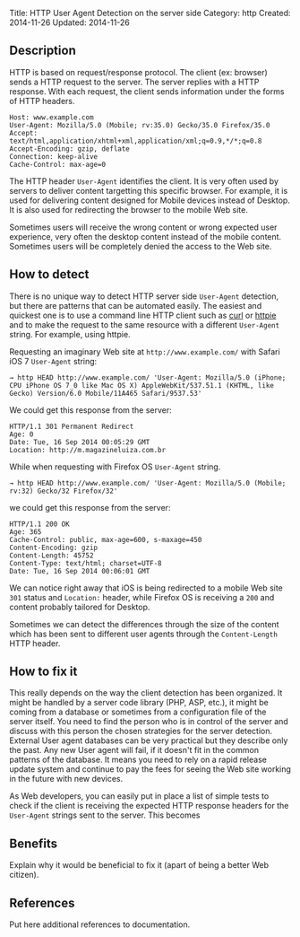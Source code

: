 Title: HTTP User Agent Detection on the server side
Category: http
Created: 2014-11-26
Updated: 2014-11-26

## Description

HTTP is based on request/response protocol. The client (ex: browser) sends a HTTP request to the server. The server replies with a HTTP response. With each request, the client sends information under the forms of HTTP headers.

    Host: www.example.com
    User-Agent: Mozilla/5.0 (Mobile; rv:35.0) Gecko/35.0 Firefox/35.0
    Accept: text/html,application/xhtml+xml,application/xml;q=0.9,*/*;q=0.8
    Accept-Encoding: gzip, deflate
    Connection: keep-alive
    Cache-Control: max-age=0

The HTTP header `User-Agent` identifies the client. It is very often used by servers to deliver content targetting this specific browser. For example, it is used for delivering content designed for Mobile devices instead of Desktop. It is also used for redirecting the browser to the mobile Web site.

Sometimes users will receive the wrong content or wrong expected user experience, very often the desktop content instead of the mobile content. Sometimes users will be completely denied the access to the Web site.

## How to detect

There is no unique way to detect HTTP server side `User-Agent` detection, but there are patterns that can be automated easily. The easiest and quickest one is to use a command line HTTP client such as [curl](http://curl.haxx.se/) or [httpie](http://httpie.org/) and to make the request to the same resource with a different `User-Agent` string. For example, using httpie.

Requesting an imaginary Web site at `http://www.example.com/` with Safari iOS 7 `User-Agent` string:

    → http HEAD http://www.example.com/ 'User-Agent: Mozilla/5.0 (iPhone; CPU iPhone OS 7_0 like Mac OS X) AppleWebKit/537.51.1 (KHTML, like Gecko) Version/6.0 Mobile/11A465 Safari/9537.53'

We could get this response from the server:

    HTTP/1.1 301 Permanent Redirect
    Age: 0
    Date: Tue, 16 Sep 2014 00:05:29 GMT
    Location: http://m.magazineluiza.com.br

While when requesting with Firefox OS `User-Agent` string.

    → http HEAD http://www.example.com/ 'User-Agent: Mozilla/5.0 (Mobile; rv:32) Gecko/32 Firefox/32'

we could get this response from the server:

    HTTP/1.1 200 OK
    Age: 365
    Cache-Control: public, max-age=600, s-maxage=450
    Content-Encoding: gzip
    Content-Length: 45752
    Content-Type: text/html; charset=UTF-8
    Date: Tue, 16 Sep 2014 00:06:01 GMT

We can notice right away that iOS is being redirected to a mobile Web site `301` status and `Location:` header, while Firefox OS is receiving a `200` and content probably tailored for Desktop.

Sometimes we can detect the differences through the size of the content which has been sent to different user agents through the `Content-Length` HTTP header.


## How to fix it

This really depends on the way the client detection has been organized. It might be handled by a server code library (PHP, ASP, etc.), it might be coming from a database or sometimes from a configuration file of the server itself. You need to find the person who is in control of the server and discuss with this person the chosen strategies for the server detection. External User agent databases can be very practical but they describe only the past. Any new User agent will fail, if it doesn't fit in the common patterns of the database. It means you need to rely on a rapid release update system and continue to pay the fees for seeing the Web site working in the future with new devices.

As Web developers, you can easily put in place a list of simple tests to check if the client is receiving the expected HTTP response headers for the `User-Agent` strings sent to the server. This becomes

## Benefits
Explain why it would be beneficial to fix it (apart of being a better Web citizen).

## References
Put here additional references to documentation.
